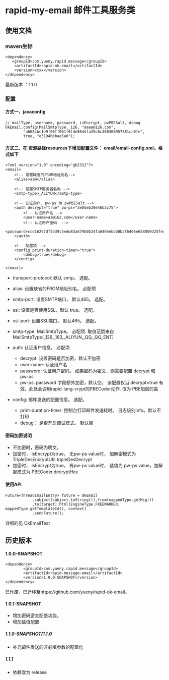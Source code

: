 # rapid-my-email  邮件工具服务类

## 使用文档
### **maven坐标**

```
<dependency>
   <groupId>com.yueny.rapid.message</groupId>
   	<artifactId>rapid-ok-email</artifactId>
   	<version>xxxx</version>
</dependency>
```
最新版本 ：1.1.0

### 配置
#### 方式一、javaconfig
```
// mailType, username, password, isEncrypt, pwPBESalt, debug
OkEmail.config(MailSmtpType._126, "aaaa@126.com",
        "a668cbc1e9f66ff061f6fde864dfa39c6c368368957381ca0fe",
        true, "e3194b6bae5a0");
```

#### 方式二、在 资源路径resources下增加配置文件： email/email-config.xml。格式如下
```
<?xml version="1.0" encoding="gb2312"?>
<email>
	<!-- 设置缺省的FROM地址别名-->
	<alias>aa@</alias>

	<!-- 设置SMTP服务器名称 -->
	<smtp-type>_ALIYUN</smtp-type>

	<!-- 认证用户. pw-ps 为 pwPBESalt -->
	<auth decrypt="true" pw-ps="3e0deb39e46b3c75">
		<!-- 认证用户名 -->
		<user-name>aa@163.com</user-name>
		<!-- 认证用户密码  -->
		<password>ccd16297df5b39c5edw83a479b0b24fa0404ebdb0baf6466e658859d25fed1c1787b58693c3a64917cb85a43e2f2fce0525a6738956de6</password>
	</auth>

	<!-- 配置项 -->
	<config print-duration-timer="true">
		<debug>true</debug>
	</config>

</email>
```
* transport-protocol: 默认 smtp。 选配。
* alias: 设置缺省的FROM地址别名。 必配项
* smtp-port: 设置SMTP端口， 默认465。 选配。
* ssl: 设置是否使用SSL，默认 true。 选配。
* ssl-port: 设置SSL端口， 默认465。 选配。
* smtp-type: MailSmtpType。 必配项. 取值范围来自 MailSmtpType(_126,_163,_ALIYUN,_QQ,_QQ_ENT)
* auth: 认证用户信息。 必配项
    + decrypt: 设置密码是否加密，默认不加密
    + user-name: 认证用户名
    + password: 认证用户密码。 如果密码为密文，则需要配置 decrypt 和 pw-ps
    + pw-ps: password 字段额外加密，默认空。
             该配置仅当 decrypt=true 有效。此处会调用rapid-lang-crypt的PBECoder动作. 值为 PBE加密的盐

* config: 邮件发送的配置信息。 选配。
    + print-duration-timer: 控制台打印邮件发送耗时。 日志级别info。默认不打印
    + debug： 是否开启调试模式。 默认否

#### 密码加密说明
* 不加密时，密码为明文。
* 加密时，  isEncrypt为true， 无pw-ps value时， 加解密模式为  TripleDesEncryptUtil.tripleDesDecrypt
* 加密时，  isEncrypt为true， 有pw-ps value时， 盐值为 pw-ps value，加解密模式为  PBECoder.decryptHex 


#### 使用API
```
Future<ThreadEmailEntry> future = OkEmail
            .subject(subject.toString()).from(mappedType.getMsg())
            .to(target).html(EngineType.FREEMARKER, mappedType.getTemplateId(), context)
            .sendFuture();
```
详细的见  OkEmailTest


## 历史版本
#### 1.0.0-SNAPSHOT
```
<dependency>
		<groupId>com.yueny.rapid.message</groupId>
		<artifactId>rapid-message-email</artifactId>
		<version>1.0.0-SNAPSHOT</version>
</dependency>
```
已作废，已迁移至https://github.com/yueny/rapid-ok-email。

#### 1.0.1-SNAPSHOT
* 增加密码密文配置功能。
* 增加盐值配置

##### 1.1.0-SNAPSHOT/1.1.0
* 补充邮件发送的非必填参数的配置化

##### 1.1.1
*  依赖改为 release